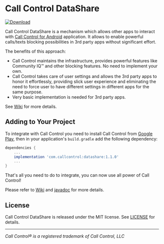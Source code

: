 # Call Control DataShare

[ ![Download](https://api.bintray.com/packages/callcontrol/opensource/DataShare/images/download.svg) ](https://bintray.com/callcontrol/opensource/DataShare/_latestVersion)

Call Control DataShare is a mechanism which allows other apps to interact with [Call Control for Android](https://play.google.com/store/apps/details?id=com.flexaspect.android.everycallcontrol) application. It allows to enable powerful calls/texts blocking possibilities in 3rd party apps without significant effort. 

The benefits of this approach:

- Call Control maintains the infrastructure, provides powerful features like Community IQ™ and other blocking features. No need to implement your own.
- Call Control takes care of user settings and allows the 3rd party apps to honor it effortlessly, providing slick user experience and eliminating the need to force user to have different settings in different apps for the same purpose.
- Very basic implementation is needed for 3rd party apps.


See [Wiki](wiki) for more details.

## Adding to Your Project

To integrate with Call Control you need to install Call Control from [Google Play](https://play.google.com/store/apps/details?id=com.flexaspect.android.everycallcontrol), then in your application's `build.gradle` add the following dependency:

```gradle
dependencies {
	...
	implementation 'com.callcontrol:datashare:1.1.0'
	...
}

```

That's all you need to do to integrate, you can now use all power of Call Control!

Please refer to [Wiki](wiki) and [javadoc](https://callcontrol.github.io/Call-Control-DataShare/) for more details.

## License

Call Control DataShare is released under the MIT license.
See [LICENSE](./LICENSE) for details.

---
_Call Control® is a registered trademark of Call Control, LLC_
